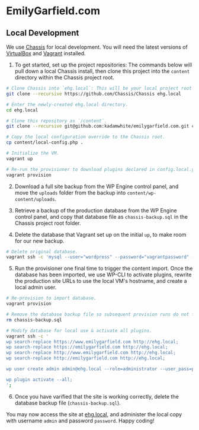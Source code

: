 # EmilyGarfield.com

## Local Development

We use [Chassis](http://docs.chassis.io) for local development. You will need the latest versions of [VirtualBox](https://www.virtualbox.org/) and [Vagrant](https://www.vagrantup.com/) installed.

1. To get started, set up the project repositories: The commands below will pull down a local Chassis install, then clone this project into the `content` directory within the Chassis project root.
```bash
# Clone Chassis into `ehg.local`: This will be your local project root folder.
git clone --recursive https://github.com/Chassis/Chassis ehg.local

# Enter the newly-created ehg.local directory.
cd ehg.local

# Clone this repository as `/content`.
git clone --recursive git@github.com:kadamwhite/emilygarfield.com.git content

# Copy the local configuration override to the Chassis root.
cp content/local-config.php .

# Initialize the VM.
vagrant up

# Re-run the provisioner to download plugins declared in config.local.yaml.
vagrant provision
```

2. Download a full site backup from the WP Engine control panel, and move the `uploads` folder from the backup into `content/wp-content/uploads`.

3. Retrieve a backup of the production database from the WP Engine control panel, and copy that database file as `chassis-backup.sql` in the Chassis project root folder.

4. Delete the database that Vagrant set up on the initial `up`, to make room for our new backup.
```bash
# Delete original database.
vagrant ssh -c 'mysql --user="wordpress" --password="vagrantpassword" --database="wordpress" --execute="DROP DATABASE wordpress; CREATE DATABASE wordpress;"'
```

5. Run the provisioner one final time to trigger the content import. Once the database has been imported, we use WP-CLI to activate plugins, rewrite the production site URLs to use the local VM's hostname, and create a local admin user.
```bash
# Re-provision to import database.
vagrant provision

# Remove the database backup file so subsequent provision runs do not fail.
rm chassis-backup.sql

# Modify database for local use & activate all plugins.
vagrant ssh -c '
wp search-replace https://www.emilygarfield.com http://ehg.local;
wp search-replace https://emilygarfield.com http://ehg.local;
wp search-replace http://www.emilygarfield.com http://ehg.local;
wp search-replace http://emilygarfield.com http://ehg.local;

wp user create admin admin@ehg.local --role=administrator --user_pass=password;

wp plugin activate --all;
';
```

6. Once you have varified that the site is working correctly, delete the database backup file (`chassis-backup.sql`).

You may now access the site at [ehg.local](http://ehg.local), and administer the local copy with username `admin` and password `password`. Happy coding!
